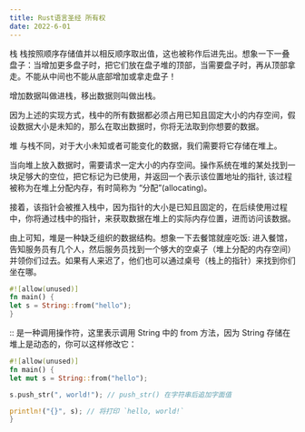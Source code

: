 ```yaml
---
title: Rust语言圣经 所有权
date: 2022-6-01
---  
```



栈
栈按照顺序存储值并以相反顺序取出值，这也被称作后进先出。想象一下一叠盘子：当增加更多盘子时，把它们放在盘子堆的顶部，当需要盘子时，再从顶部拿走。不能从中间也不能从底部增加或拿走盘子！

增加数据叫做进栈，移出数据则叫做出栈。

因为上述的实现方式，栈中的所有数据都必须占用已知且固定大小的内存空间，假设数据大小是未知的，那么在取出数据时，你将无法取到你想要的数据。

堆
与栈不同，对于大小未知或者可能变化的数据，我们需要将它存储在堆上。

当向堆上放入数据时，需要请求一定大小的内存空间。操作系统在堆的某处找到一块足够大的空位，把它标记为已使用，并返回一个表示该位置地址的指针, 该过程被称为在堆上分配内存，有时简称为 “分配”(allocating)。

接着，该指针会被推入栈中，因为指针的大小是已知且固定的，在后续使用过程中，你将通过栈中的指针，来获取数据在堆上的实际内存位置，进而访问该数据。

由上可知，堆是一种缺乏组织的数据结构。想象一下去餐馆就座吃饭: 进入餐馆，告知服务员有几个人，然后服务员找到一个够大的空桌子（堆上分配的内存空间）并领你们过去。如果有人来迟了，他们也可以通过桌号（栈上的指针）来找到你们坐在哪。


```rust
#![allow(unused)]
fn main() {
let s = String::from("hello");
}
```
:: 是一种调用操作符，这里表示调用 String 中的 from 方法，因为 String 存储在堆上是动态的，你可以这样修改它：


```rust
#![allow(unused)]
fn main() {
let mut s = String::from("hello");

s.push_str(", world!"); // push_str() 在字符串后追加字面值

println!("{}", s); // 将打印 `hello, world!`
}
```